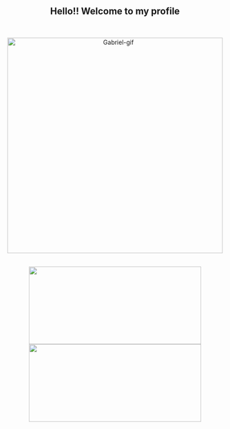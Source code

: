 <h2 align="center"> Hello!! Welcome to my profile</h2>
<br>
<p align="center">
  <img  alt="Gabriel-gif" width="500em" src="https://cdn.discordapp.com/attachments/478314088863105045/871882623771877416/github_gif.gif">
</p>
 <br>
 <div align="center">
   <a href="https://github.com/panppa">
      <img height="180em" width="400em" src="https://github-readme-stats.vercel.app/api?username=panppa&show_icons=false&theme=dracula&include_all_commits=true&count_private=true&border_color=ff6e96"/>
   </a>

   <a href="https://github.com/panppa">
      <img height="180em" width="400em" src="https://github-readme-stats.vercel.app/api/top-langs/?username=panppa&layout=compact&langs_count=7&theme=dracula&border_color=ff6e96"/>
   </a>
</div>
 
 
